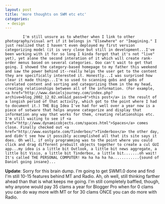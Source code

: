 ```yaml
---
layout: post
title: 'more thoughts on SWM etc etc'
categories:
 - design
---
```


			I'm still unsure as to whether when I link to other photography/visual art if it belongs in "Elsewhere" or "Imagining." I just realized that I haven't even deployed my first version categorizing model (it is very close but still in development...I've been working with it for so long I kinda forgot that it's not "live" yet), yet alone the second interation of it which will create rank-order menus based on several categories. Ooo can't wait to get that going. I showed the category-based homepage to my father this weekend and saw the power behind it--really helps the user get to the content they are specifically interested it. Honestly...I was surprised how clear it made things...I'm so used to scanning gobs and gobs of unrelated content and sorting and categorizing them in the my head, creating relationships between all of the information. (For example, <a href="http://www.danielsjourney.com/index.php?archive=blog_2002_12_02.xml&id_pass=8">this post</a> is the result of a longish period of that activity, which got to the point where I had to document it.) THE Big Idea I've had for well over a year now is a piece of sotware that helps anyone categorize and display that information any way that works for them, creating relationships etc. I'm still waiting to see if <a href="http://www.dynamicobjects.com/spaces.html">Spaces</a> comes close. Finally checked out <a href="http://www.eastgate.com/Tinderbox/">Tinderbox</a> the other day, and didn't see how it possibly accomplished all that its site says it does. Oh well, if only programming was to the point where you could click and drag different prebuilt objects together to create a cul GUI app...my idea is a little bit Outlook, a little bit news aggregate, a little bit Visio, a little bit Tinderbox, a little bit.......oh wait! It's called THE PERSONAL COMPUTER! Ha ha ha ha ha............{sound of Daniel going insane}...

<b>Update</b>: Sorry for this brain dump. I'm going to get SWM1.0 done and find I'm still 10-15 features behind MT and Radio. Ah, oh well, still thinking farther ahead than that is what keeps me going. I'm still completely baffled, though, why anyone would pay 35 clams a year for Blogger Pro when for 0 clams you can do way more with MT or for 30 clams ONCE you can do more with Radio.


